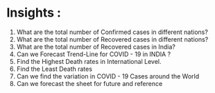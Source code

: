 # Insights :

1. What are the total number of Confirmed cases in different nations?
2. What are the total number of Recovered cases in different nations?
3. What are the total number of Recovered cases in India?
4. Can we Forecast Trend-Line for COVID - 19 in INDIA ?
5. Find the Highest Death rates in International Level.
6. Find the Least Death rates
7. Can we find the variation in COVID - 19 Cases around the World
8. Can we forecast the sheet for future and reference
